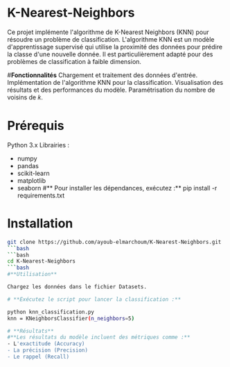 # **K-Nearest-Neighbors**
Ce projet implémente l'algorithme de K-Nearest Neighbors (KNN) pour résoudre un problème de classification. L'algorithme KNN est un modèle d'apprentissage supervisé qui utilise la proximité des données pour prédire la classe d'une nouvelle donnée. Il est particulièrement adapté pour des problèmes de classification à faible dimension.

#**Fonctionnalités**
Chargement et traitement des données d'entrée.
Implémentation de l'algorithme KNN pour la classification.
Visualisation des résultats et des performances du modèle.
Paramétrisation du nombre de voisins de 𝑘.

# **Prérequis**
Python 3.x
Librairies :
   - numpy
   - pandas
   - scikit-learn
   - matplotlib
   - seaborn 
#** Pour installer les dépendances, exécutez :**
pip install -r requirements.txt

# **Installation**
   ```bash
git clone https://github.com/ayoub-elmarchoum/K-Nearest-Neighbors.git
   ```bash
   ```bash
cd K-Nearest-Neighbors
   ```bash
#**Utilisation**

Chargez les données dans le fichier Datasets.

# **Exécutez le script pour lancer la classification :**

python knn_classification.py
knn = KNeighborsClassifier(n_neighbors=5)

# **Résultats**
#**Les résultats du modèle incluent des métriques comme :**
 - L'exactitude (Accuracy)
 - La précision (Precision)
 - Le rappel (Recall)
